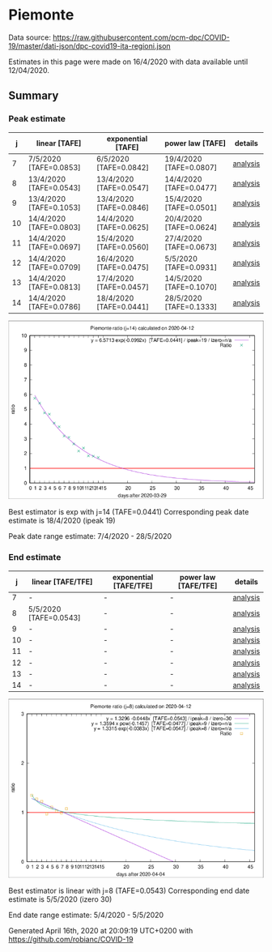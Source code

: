 # Piemonte


Data source: https://raw.githubusercontent.com/pcm-dpc/COVID-19/master/dati-json/dpc-covid19-ita-regioni.json

Estimates in this page were made on 16/4/2020 with data available until 12/04/2020.


## Summary 

### Peak estimate 
|j|linear [TAFE]|exponential [TAFE]|power law [TAFE]|details|
|---|----|-----------|---------|-------|
|7|7/5/2020 [TAFE=0.0853]|6/5/2020 [TAFE=0.0842]|19/4/2020 [TAFE=0.0807]|[analysis](COVID-19_piemonte_j7_2020-04-12.md)|
|8|13/4/2020 [TAFE=0.0543]|13/4/2020 [TAFE=0.0547]|14/4/2020 [TAFE=0.0477]|[analysis](COVID-19_piemonte_j8_2020-04-12.md)|
|9|13/4/2020 [TAFE=0.1053]|13/4/2020 [TAFE=0.0846]|15/4/2020 [TAFE=0.0501]|[analysis](COVID-19_piemonte_j9_2020-04-12.md)|
|10|14/4/2020 [TAFE=0.0803]|14/4/2020 [TAFE=0.0625]|20/4/2020 [TAFE=0.0624]|[analysis](COVID-19_piemonte_j10_2020-04-12.md)|
|11|14/4/2020 [TAFE=0.0697]|15/4/2020 [TAFE=0.0560]|27/4/2020 [TAFE=0.0673]|[analysis](COVID-19_piemonte_j11_2020-04-12.md)|
|12|14/4/2020 [TAFE=0.0709]|16/4/2020 [TAFE=0.0475]|5/5/2020 [TAFE=0.0931]|[analysis](COVID-19_piemonte_j12_2020-04-12.md)|
|13|14/4/2020 [TAFE=0.0813]|17/4/2020 [TAFE=0.0457]|14/5/2020 [TAFE=0.1070]|[analysis](COVID-19_piemonte_j13_2020-04-12.md)|
|14|14/4/2020 [TAFE=0.0786]|18/4/2020 [TAFE=0.0441]|28/5/2020 [TAFE=0.1333]|[analysis](COVID-19_piemonte_j14_2020-04-12.md)|

![best peak estimate](COVID-19_piemonte_j14_2020-04-12.png)

Best estimator is exp with j=14 (TAFE=0.0441)
Corresponding peak date estimate is 18/4/2020 (ipeak 19)


Peak date range estimate: 7/4/2020 - 28/5/2020

### End estimate 
|j|linear [TAFE/TFE]|exponential [TAFE/TFE]|power law [TAFE/TFE]|details|
|---|----|-----------|---------|-------|
|7|-|-|-|[analysis](COVID-19_piemonte_j7_2020-04-12.md)|
|8|5/5/2020 [TAFE=0.0543]|-|-|[analysis](COVID-19_piemonte_j8_2020-04-12.md)|
|9|-|-|-|[analysis](COVID-19_piemonte_j9_2020-04-12.md)|
|10|-|-|-|[analysis](COVID-19_piemonte_j10_2020-04-12.md)|
|11|-|-|-|[analysis](COVID-19_piemonte_j11_2020-04-12.md)|
|12|-|-|-|[analysis](COVID-19_piemonte_j12_2020-04-12.md)|
|13|-|-|-|[analysis](COVID-19_piemonte_j13_2020-04-12.md)|
|14|-|-|-|[analysis](COVID-19_piemonte_j14_2020-04-12.md)|

![best zero estimate](COVID-19_piemonte_j8_2020-04-12.png)

Best estimator is linear with j=8 (TAFE=0.0543)
Corresponding end date estimate is 5/5/2020 (izero 30)


End date range estimate: 5/4/2020 - 5/5/2020

Generated April 16th, 2020 at 20:09:19 UTC+0200 with https://github.com/robianc/COVID-19

